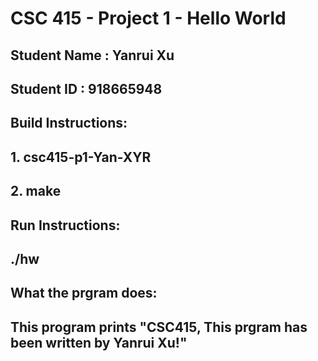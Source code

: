 # CSC 415 - Project 1 - Hello World

## Student Name : Yanrui Xu

## Student ID   : 918665948

## Build Instructions: 
## 1. csc415-p1-Yan-XYR
## 2. make

## Run Instructions:
## ./hw

## What the prgram does:
## This program prints "CSC415, This prgram has been written by Yanrui Xu!"
